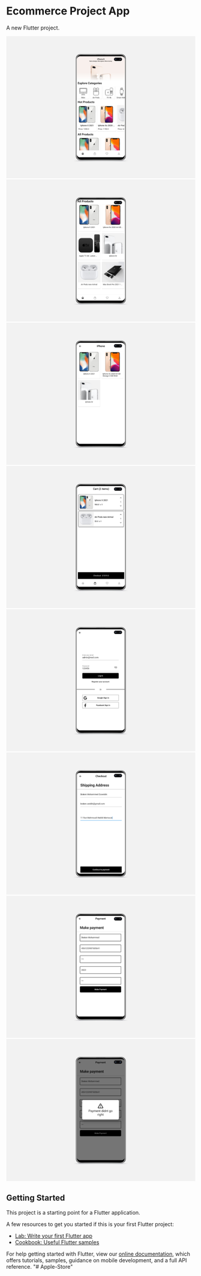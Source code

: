 # Ecommerce Project App

A new Flutter project.

<img src="https://github.com/brakenseddik/Apple-Store/blob/main/1.png" > </br>
<img src="https://github.com/brakenseddik/Apple-Store/blob/main/2.png" > </br>
<img src="https://github.com/brakenseddik/Apple-Store/blob/main/3.png" > </br>
<img src="https://github.com/brakenseddik/Apple-Store/blob/main/4.png" > </br>
<img src="https://github.com/brakenseddik/Apple-Store/blob/main/5.png" > </br>
<img src="https://github.com/brakenseddik/Apple-Store/blob/main/6.png" > </br>
<img src="https://github.com/brakenseddik/Apple-Store/blob/main/7.png" > </br>
<img src="https://github.com/brakenseddik/Apple-Store/blob/main/8.png" > </br>


## Getting Started

This project is a starting point for a Flutter application.

A few resources to get you started if this is your first Flutter project:

- [Lab: Write your first Flutter app](https://flutter.dev/docs/get-started/codelab)
- [Cookbook: Useful Flutter samples](https://flutter.dev/docs/cookbook)

For help getting started with Flutter, view our
[online documentation](https://flutter.dev/docs), which offers tutorials,
samples, guidance on mobile development, and a full API reference.
"# Apple-Store" 
